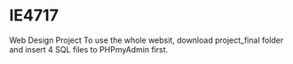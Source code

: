 # IE4717
Web Design Project
To use the whole websit, download project_final folder and insert 4 SQL files to PHPmyAdmin first.
